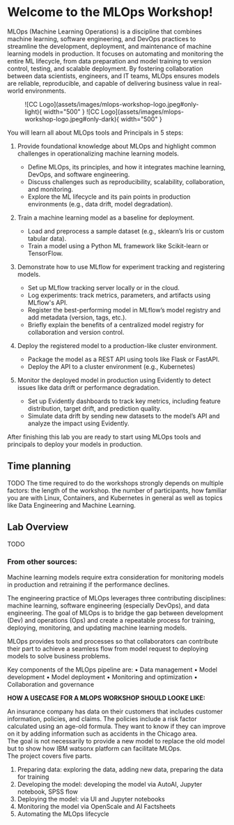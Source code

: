 # Welcome to the MLOps Workshop!


MLOps (Machine Learning Operations) is a discipline that combines machine learning, software engineering, and DevOps practices to streamline the development, deployment, and maintenance of machine learning models in production. It focuses on automating and monitoring the entire ML lifecycle, from data preparation and model training to version control, testing, and scalable deployment. By fostering collaboration between data scientists, engineers, and IT teams, MLOps ensures models are reliable, reproducible, and capable of delivering business value in real-world environments.

<figure markdown>
  ![CC Logo](assets/images/mlops-workshop-logo.jpeg#only-light){ width="500" }
  ![CC Logo](assets/images/mlops-workshop-logo.jpeg#only-dark){ width="500" }
  <figcaption></figcaption>
</figure>

<!-- <figure markdown>
  ![CC Logo](assets/images/ansible-community-logo-black.png#only-light){ width="500" }
  ![CC Logo](assets/images/ansible-community-logo-white.png#only-dark){ width="500" }
  <figcaption></figcaption>
</figure> -->

You will learn all about MLOps tools and Principals in 5 steps:

1. Provide foundational knowledge about MLOps and highlight common challenges in operationalizing machine learning models.
      * Define MLOps, its principles, and how it integrates machine learning, DevOps, and software engineering.
      * Discuss challenges such as reproducibility, scalability, collaboration, and monitoring.
      * Explore the ML lifecycle and its pain points in production environments (e.g., data drift, model degradation).
  
2. Train a machine learning model as a baseline for deployment.
      * Load and preprocess a sample dataset (e.g., sklearn’s Iris or custom tabular data).
      * Train a model using a Python ML framework like Scikit-learn or TensorFlow.
      <!-- * Save the trained model and prepare it for tracking using tools like MLflow -->

3. Demonstrate how to use MLflow for experiment tracking and registering models.
      * Set up MLflow tracking server locally or in the cloud.
      * Log experiments: track metrics, parameters, and artifacts using MLflow's API.
      * Register the best-performing model in MLflow’s model registry and add metadata (version, tags, etc.).
      * Briefly explain the benefits of a centralized model registry for collaboration and version control.

4. Deploy the registered model to a production-like cluster environment.
      * Package the model as a REST API using tools like Flask or FastAPI.
      * Deploy the API to a cluster environment (e.g., Kubernetes)
      <!-- *  or Docker Swarm). -->
      <!-- * Automate deployment pipelines using CI/CD tools (e.g., GitHub Actions or Jenkins) and ensure the model is accessible to end-users or applications. -->

5. Monitor the deployed model in production using Evidently to detect issues like data drift or performance degradation.
      * Set up Evidently dashboards to track key metrics, including feature distribution, target drift, and prediction quality.
      * Simulate data drift by sending new datasets to the model’s API and analyze the impact using Evidently.
      <!-- * Discuss strategies for retraining or updating models when Evidently detects issues, integrating this process into the MLOps pipeline. -->

<!-- You’ll start off by writing your first Ansible playbook, work on Jinja templates, and implement higher-level Ansible roles. Next you’ll get started on automation controller, understand inventory and credential management, projects, job templates, surveys, workflows and more. -->

After finishing this lab you are ready to start using MLOps tools and principals to deploy your models in production.

## Time planning
TODO
The time required to do the workshops strongly depends on multiple factors: the length of the workshop. the number of participants, how familiar you are with Linux, Containers, and Kubernetes in general as well as topics like Data Engineering and Machine Learning.
<!-- how much discussions are done in between. -->

<!-- Having said that, the exercises themselves should take roughly 4-5 hours, not counting the projects.   -->

## Lab Overview
TODO
<!-- <figure markdown>
  ![ansible rhel lab diagram](rhel_lab_diagram.png){ loading=lazy }
  <figcaption></figcaption>
</figure> -->



### From other sources:

Machine learning models require extra consideration for monitoring models in production and retraining if the performance declines. 

The engineering practice of MLOps leverages three contributing disciplines: machine learning, software 
engineering (especially DevOps), and data engineering. The goal of MLOps is to bridge the gap between 
development (Dev) and operations (Ops) and create a repeatable process for training, deploying, 
monitoring, and updating machine learning models. 

MLOps provides tools and processes so that collaborators can contribute their part to achieve a seamless flow from model request to deploying models to solve business problems. 

Key components of the MLOps pipeline are: 
• Data management 
• Model development 
• Model deployment 
• Monitoring and optimization 
• Collaboration and governance


**HOW A USECASE FOR A MLOPS WORKSHOP SHOULD LOOKE LIKE:**

An insurance company has data on their customers that includes customer information, policies, and 
claims. The policies include a risk factor calculated using an age-old formula. They want to know if they 
can improve on it by adding information such as accidents in the Chicago area.  
The goal is not necessarily to provide a new model to replace the old model but to show how IBM watsonx 
platform can facilitate MLOps.  
The project covers five parts.  
1. Preparing data: exploring the data, adding new data, preparing the data for training 
2. Developing the model: developing the model via AutoAI, Jupyter notebook, SPSS flow 
3. Deploying the model: via UI and Jupyter notebooks 
4. Monitoring the model via OpenScale and AI Factsheets 
5. Automating the MLOps lifecycle 